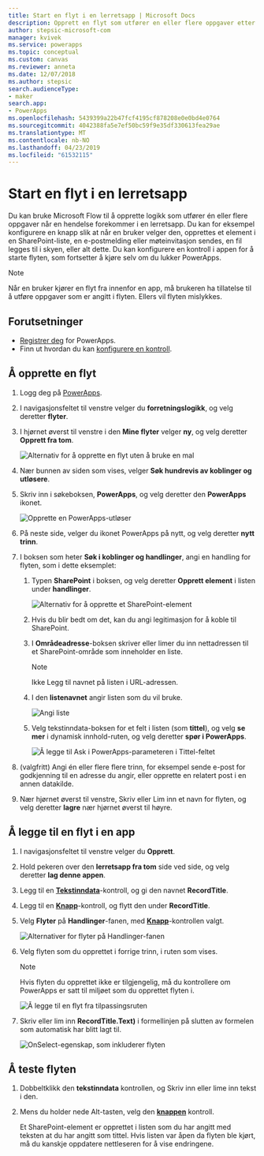 ```yaml
---
title: Start en flyt i en lerretsapp | Microsoft Docs
description: Opprett en flyt som utfører en eller flere oppgaver etter en hendelse som forekommer i en lerretsapp, for eksempel at en bruker velger en knapp.
author: stepsic-microsoft-com
manager: kvivek
ms.service: powerapps
ms.topic: conceptual
ms.custom: canvas
ms.reviewer: anneta
ms.date: 12/07/2018
ms.author: stepsic
search.audienceType:
- maker
search.app:
- PowerApps
ms.openlocfilehash: 5439399a22b47fcf4195cf878208e0e0bd4e0764
ms.sourcegitcommit: 4042388fa5e7ef50bc59f9e35df330613fea29ae
ms.translationtype: MT
ms.contentlocale: nb-NO
ms.lasthandoff: 04/23/2019
ms.locfileid: "61532115"
---
```

# <a name="start-a-flow-in-a-canvas-app"></a>Start en flyt i en lerretsapp

Du kan bruke Microsoft Flow til å opprette logikk som utfører én eller flere oppgaver når en hendelse forekommer i en lerretsapp. Du kan for eksempel konfigurere en knapp slik at når en bruker velger den, opprettes et element i en SharePoint-liste, en e-postmelding eller møteinvitasjon sendes, en fil legges til i skyen, eller alt dette. Du kan konfigurere en kontroll i appen for å starte flyten, som fortsetter å kjøre selv om du lukker PowerApps.

> [!NOTE]
> Når en bruker kjører en flyt fra innenfor en app, må brukeren ha tillatelse til å utføre oppgaver som er angitt i flyten. Ellers vil flyten mislykkes.

## <a name="prerequisites"></a>Forutsetninger

- [Registrer deg](../signup-for-powerapps.md) for PowerApps.
- Finn ut hvordan du kan [konfigurere en kontroll](add-configure-controls.md).

## <a name="create-a-flow"></a>Å opprette en flyt

1. Logg deg på [PowerApps](http://web.powerapps.com?utm_source=padocs&utm_medium=linkinadoc&utm_campaign=referralsfromdoc).

1. I navigasjonsfeltet til venstre velger du **forretningslogikk**, og velg deretter **flyter**.

1. I hjørnet øverst til venstre i den **Mine flyter** velger **ny**, og velg deretter **Opprett fra tom**.

    ![Alternativ for å opprette en flyt uten å bruke en mal](./media/using-logic-flows/create-from-blank.png)

1. Nær bunnen av siden som vises, velger **Søk hundrevis av koblinger og utløsere**.

1. Skriv inn i søkeboksen, **PowerApps**, og velg deretter den **PowerApps** ikonet.

    ![Opprette en PowerApps-utløser](./media/using-logic-flows/set-trigger.png)
    
1. På neste side, velger du ikonet PowerApps på nytt, og velg deretter **nytt trinn**.

1. I boksen som heter **Søk i koblinger og handlinger**, angi en handling for flyten, som i dette eksemplet:

   1. Typen **SharePoint** i boksen, og velg deretter **Opprett element** i listen under **handlinger**.

       ![Alternativ for å opprette et SharePoint-element](./media/using-logic-flows/create-sharepoint-item.png)

   1. Hvis du blir bedt om det, kan du angi legitimasjon for å koble til SharePoint.

   1. I **Områdeadresse**-boksen skriver eller limer du inn nettadressen til et SharePoint-område som inneholder en liste.

       > [!NOTE]
       > Ikke Legg til navnet på listen i URL-adressen.

   1. I den **listenavnet** angir listen som du vil bruke.
   
       ![Angi liste](./media/using-logic-flows/list-fields.png)

   1. Velg tekstinndata-boksen for et felt i listen (som **tittel**), og velg **se mer** i dynamisk innhold-ruten, og velg deretter **spør i PowerApps**. 

       ![Å legge til Ask i PowerApps-parameteren i Tittel-feltet](./media/using-logic-flows/ask-in-powerapps.png)

1. (valgfritt) Angi én eller flere flere trinn, for eksempel sende e-post for godkjenning til en adresse du angir, eller opprette en relatert post i en annen datakilde.

1. Nær hjørnet øverst til venstre, Skriv eller Lim inn et navn for flyten, og velg deretter **lagre** nær hjørnet øverst til høyre.

## <a name="add-a-flow-to-an-app"></a>Å legge til en flyt i en app
1. I navigasjonsfeltet til venstre velger du **Opprett**.

1. Hold pekeren over den **lerretsapp fra tom** side ved side, og velg deretter **lag denne appen**.

1. Legg til en **[Tekstinndata](controls/control-text-input.md)**-kontroll, og gi den navnet **RecordTitle**.

1. Legg til en **[Knapp](controls/control-button.md)**-kontroll, og flytt den under **RecordTitle**.

1. Velg **Flyter** på **Handlinger**-fanen, med **[Knapp](controls/control-button.md)**-kontrollen valgt.

    ![Alternativer for flyter på Handlinger-fanen](./media/using-logic-flows/action-tab.png)

1. Velg flyten som du opprettet i forrige trinn, i ruten som vises.

    > [!NOTE]
   > Hvis flyten du opprettet ikke er tilgjengelig, må du kontrollere om PowerApps er satt til miljøet som du opprettet flyten i.

    ![Å legge til en flyt fra tilpassingsruten](./media/using-logic-flows/add-flow-from-pane.png)

1. Skriv eller lim inn **RecordTitle.Text)** i formellinjen på slutten av formelen som automatisk har blitt lagt til.

    ![OnSelect-egenskap, som inkluderer flyten](./media/using-logic-flows/onselect-with-flow.png)

## <a name="test-the-flow"></a>Å teste flyten
1. Dobbeltklikk den **tekstinndata** kontrollen, og Skriv inn eller lime inn tekst i den.

1. Mens du holder nede Alt-tasten, velg den **[knappen](controls/control-button.md)** kontroll.

    Et SharePoint-element er opprettet i listen som du har angitt med teksten at du har angitt som tittel. Hvis listen var åpen da flyten ble kjørt, må du kanskje oppdatere nettleseren for å vise endringene.
